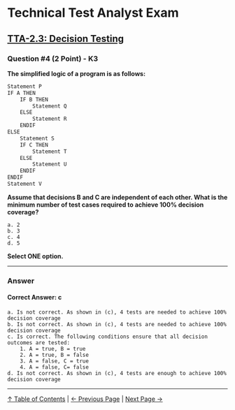 # Technical Test Analyst Exam

## [TTA-2.3: Decision Testing](../2-white-box-test-techniques/2.3-decision-testing.md)

### Question #4 (2 Point) - K3

**The simplified logic of a program is as follows:**

```js
Statement P
IF A THEN
    IF B THEN
        Statement Q
    ELSE
        Statement R
    ENDIF
ELSE
    Statement S
    IF C THEN
        Statement T
    ELSE
        Statement U
    ENDIF
ENDIF
Statement V
```

**Assume that decisions B and C are independent of each other. What is the minimum number of test cases required to achieve 100% decision coverage?**

    a. 2
    b. 3
    c. 4
    d. 5

**Select ONE option.**

---

### Answer

#### Correct Answer: c

    a. Is not correct. As shown in (c), 4 tests are needed to achieve 100% decision coverage
    b. Is not correct. As shown in (c), 4 tests are needed to achieve 100% decision coverage
    c. Is correct. The following conditions ensure that all decision outcomes are tested:
        1. A = true, B = true
        2. A = true, B = false
        3. A = false, C = true
        4. A = false, C= false
    d. Is not correct. As shown in (c), 4 tests are enough to achieve 100% decision coverage

---

[↑ Table of Contents](../../README.md#table-of-contents) | [← Previous Page](question-3.md) | [Next Page →](question-5.md)
